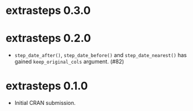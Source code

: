 # extrasteps 0.3.0

# extrasteps 0.2.0

* `step_date_after()`, `step_date_before()` and `step_date_nearest()` has gained `keep_original_cols` argument. (#82)

# extrasteps 0.1.0

* Initial CRAN submission.
